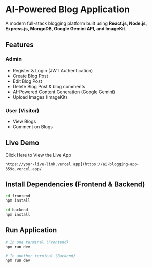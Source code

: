 # AI-Powered Blog Application

A modern full-stack blogging platform built using **React.js, Node.js, Express.js, MongoDB, Google Gemini API, and ImageKit**.

## Features

### Admin

- Register & Login (JWT Authentication)  
- Create Blog Post  
- Edit Blog Post  
- Delete Blog Post & blog comments 
- AI-Powered Content Generation (Google Gemini)  
- Upload Images (ImageKit)

### User (Visitor)

- View Blogs  
- Comment on Blogs  

## Live Demo


Click Here to View the Live App
```
https://your-live-link.vercel.app](https://ai-blogging-app-359q.vercel.app/
```


## Install Dependencies (Frontend & Backend)

```bash
cd frontend
npm install

cd backend
npm install

```
## Run Application 

```bash
# In one terminal (Frontend)
npm run dev

# In another terminal (Backend)
npm run dev

```
